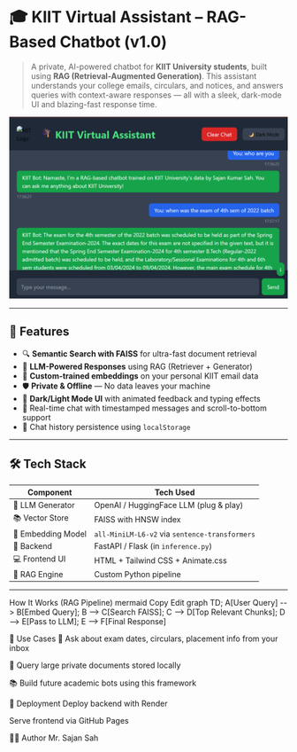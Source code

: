 # 🎓 KIIT Virtual Assistant – RAG-Based Chatbot (v1.0)

> A private, AI-powered chatbot for **KIIT University students**, built using **RAG (Retrieval-Augmented Generation)**. This assistant understands your college emails, circulars, and notices, and answers queries with context-aware responses — all with a sleek, dark-mode UI and blazing-fast response time.

![KIIT BOT Screenshot](a.png) <!-- Add a real screenshot -->

---

## 🚀 Features

- 🔍 **Semantic Search with FAISS** for ultra-fast document retrieval
- 🤖 **LLM-Powered Responses** using RAG (Retriever + Generator)
- 🧠 **Custom-trained embeddings** on your personal KIIT email data
- 🛡️ **Private & Offline** — No data leaves your machine
- 🌙 **Dark/Light Mode UI** with animated feedback and typing effects
- 💬 Real-time chat with timestamped messages and scroll-to-bottom support
- 🔄 Chat history persistence using `localStorage`

---

## 🛠️ Tech Stack

| Component        | Tech Used                                 |
|------------------|-------------------------------------------|
| 🧠 LLM Generator  | OpenAI / HuggingFace LLM (plug & play)    |
| 📚 Vector Store   | FAISS with HNSW index                     |
| 🧾 Embedding Model| `all-MiniLM-L6-v2` via `sentence-transformers` |
| 📡 Backend        | FastAPI / Flask (in `inference.py`)       |
| 💻 Frontend UI    | HTML + Tailwind CSS + Animate.css         |
| 🔌 RAG Engine     | Custom Python pipeline                    |

---

 How It Works (RAG Pipeline)
mermaid
Copy
Edit
graph TD;
    A[User Query] --> B[Embed Query];
    B --> C[Search FAISS];
    C --> D[Top Relevant Chunks];
    D --> E[Pass to LLM];
    E --> F[Final Response]

📍 Use Cases
📧 Ask about exam dates, circulars, placement info from your inbox

📁 Query large private documents stored locally

📚 Build future academic bots using this framework

📌 Deployment
Deploy backend with Render

Serve frontend via GitHub Pages


👨‍💻 Author
Mr. Sajan Sah

